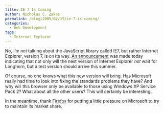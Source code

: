 ```yaml
---
title: IE 7 Is Coming
author: Nicholas C. Zakas
permalink: /blog/2005/02/15/ie-7-is-coming/
categories:
  - Web Development
tags:
  - Internet Explorer
---
```

No, I&#8217;m not talking about the JavaScript library called IE7, but rather Internet Explorer, version 7, is on its way. <a title="Reversal: Next IE update divorced from Windows" rel="external" href="http://news.com.com/Reversal+Next+IE+update+divorced+from+Windows/2100-1032_3-5577263.html?tag=nl">An announcement</a> was made today indicating that not only will the next version of Internet Explorer *not* wait for Longhorn, but a test version should arrive this summer.

Of course, no one knows what this new version will bring. Has Microsoft really had time to look into fixing the standards problems they have? And why will this browser only be available to those using Windows XP Service Pack 2? What about all the other users? This will certainly be interesting.

In the meantime, thank <a title="Mozilla Firefox" rel="external" href="http://www.mozilla.org/products/firefox">Firefox</a> for putting a little pressure on Microsoft to try to maintain its market share.
